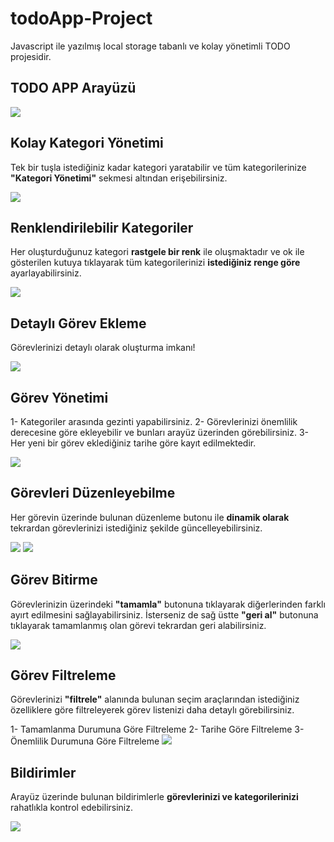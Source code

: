 # todoApp-Project
Javascript ile yazılmış local storage tabanlı ve kolay yönetimli TODO projesidir.

## TODO APP Arayüzü
![](/dist/img/todoapp-arayuz.jpg)
## Kolay Kategori Yönetimi
Tek bir tuşla istediğiniz kadar kategori yaratabilir ve tüm kategorilerinize **"Kategori Yönetimi"** sekmesi altından erişebilirsiniz.

![](/dist/img/kategori-yonetimi.jpg)
## Renklendirilebilir Kategoriler
Her oluşturduğunuz kategori **rastgele bir renk** ile oluşmaktadır ve ok ile gösterilen kutuya tıklayarak tüm kategorilerinizi **istediğiniz renge göre** ayarlayabilirsiniz.

![](/dist/img/kategori-yonetimi2.jpg)
## Detaylı Görev Ekleme
Görevlerinizi detaylı olarak oluşturma imkanı!

![](/dist/img/gorev-ekleme.jpg)
## Görev Yönetimi
1- Kategoriler arasında gezinti yapabilirsiniz.
2- Görevlerinizi önemlilik derecesine göre ekleyebilir ve bunları arayüz üzerinden görebilirsiniz.
3- Her yeni bir görev eklediğiniz tarihe göre kayıt edilmektedir.

![](/dist/img/gorev-yonetimi.jpg)
## Görevleri Düzenleyebilme
Her görevin üzerinde bulunan düzenleme butonu ile **dinamik olarak** tekrardan görevlerinizi istediğiniz şekilde güncelleyebilirsiniz.

![](/dist/img/gorev-duzenle2.jpg)
![](/dist/img/gorev-duzenle.jpg)

## Görev Bitirme
Görevlerinizin üzerindeki **"tamamla"** butonuna tıklayarak diğerlerinden farklı ayırt edilmesini sağlayabilirsiniz. İsterseniz de sağ üstte **"geri al"** butonuna tıklayarak tamamlanmış olan görevi tekrardan geri alabilirsiniz.

![](/dist/img/gorev-bitir.jpg)
## Görev Filtreleme
Görevlerinizi **"filtrele"** alanında bulunan seçim araçlarından istediğiniz özelliklere göre filtreleyerek görev listenizi daha detaylı görebilirsiniz.

1- Tamamlanma Durumuna Göre Filtreleme
2- Tarihe Göre Filtreleme
3- Önemlilik Durumuna Göre Filtreleme
![](/dist/img/gorev-filtreleme.jpg)

## Bildirimler
Arayüz üzerinde bulunan bildirimlerle **görevlerinizi ve kategorilerinizi** rahatlıkla kontrol edebilirsiniz.

![](/dist/img/bildirimler.jpg)



